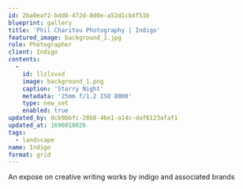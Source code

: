 ```yaml
---
id: 2ba0eaf2-bdd8-472d-8d0e-a52d1cb4f51b
blueprint: gallery
title: 'Phil Charitou Photography | Indigo'
featured_image: background_1.jpg
role: Photographer
client: Indigo
contents:
  -
    id: llzlsvxd
    image: background_1.png
    caption: 'Starry Night'
    metadata: '25mm f/1.2 ISO 8000'
    type: new_set
    enabled: true
updated_by: dcb9bbfc-28b8-4be1-a14c-daf6123afaf1
updated_at: 1696018026
tags:
  - landscape
name: Indigo
format: grid
---
```

An expose on creative writing works by indigo and associated brands